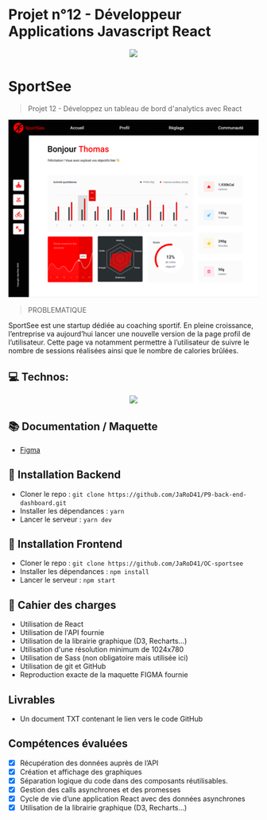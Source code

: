 # Projet n°12 - Développeur Applications Javascript React

<p align="center">
  <img src="https://user.oc-static.com/upload/2020/08/18/15977560509272_logo%20%285%29.png">
</p>

# SportSee

> Projet 12 - Développez un tableau de bord d'analytics avec React

<p align="center">
  <img src="https://github.com/JaRoD41/OC-sportsee/blob/main/Sportsee.png?raw=true">
</p>

> PROBLEMATIQUE

SportSee est une startup dédiée au coaching sportif. En pleine croissance, l’entreprise va aujourd’hui lancer une nouvelle version de la page profil de l’utilisateur. Cette page va notamment permettre à l’utilisateur de suivre le nombre de sessions réalisées ainsi que le nombre de calories brûlées.

## 💻 Technos:

<p align="center">
  <a href="https://skillicons.dev">
    <img src="https://skillicons.dev/icons?i=sass,react,figma,d3,github,html,js,nodejs,postman,docker,vercel,vscode" />
  </a>
</p>

## 📚 Documentation / Maquette

- [Figma](https://www.figma.com/file/BMomGVZqLZb811mDMShpLu/UI-design-Sportify-FR?node-id=0%3A1&mode=dev)

## 🚀 Installation Backend

- Cloner le repo : `git clone https://github.com/JaRoD41/P9-back-end-dashboard.git`
- Installer les dépendances : `yarn`
- Lancer le serveur : `yarn dev`

## 🚀 Installation Frontend

- Cloner le repo : `git clone https://github.com/JaRoD41/OC-sportsee`
- Installer les dépendances : `npm install`
- Lancer le serveur : `npm start`

## 📝 Cahier des charges

- Utilisation de React
- Utilisation de l'API fournie
- Utilisation de la librairie graphique (D3, Recharts...)
- Utilisation d'une résolution minimum de 1024x780
- Utilisation de Sass (non obligatoire mais utilisée ici)
- Utilisation de git et GitHub
- Reproduction exacte de la maquette FIGMA fournie

## Livrables

- Un document TXT contenant le lien vers le code GitHub

## Compétences évaluées

- [x] Récupération des données auprès de l’API
- [x] Création et affichage des graphiques
- [x] Séparation logique du code dans des composants réutilisables.
- [x] Gestion des calls asynchrones et des promesses
- [x] Cycle de vie d’une application React avec des données asynchrones
- [x] Utilisation de la librairie graphique (D3, Recharts...)
